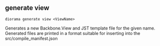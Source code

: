 ## generate view

    diorama generate view <ViewName>

Generates a new Backbone.View and JST template file for the given name.
Generated files are printed in a format suitable for inserting into the
src/compile_manifest.json
